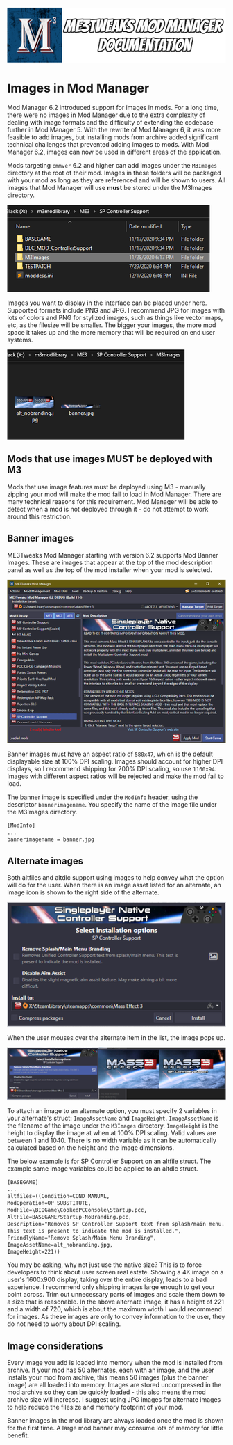![Documentation Image](images/documentation_header.png)

# Images in Mod Manager
Mod Manager 6.2 introduced support for images in mods. For a long time, there were no images in Mod Manager due to the extra complexity of dealing with image formats and the difficulty of extending the codebase further in Mod Manager 5. With the rewrite of Mod Manager 6, it was more feasible to add images, but installing mods from archive added significant technical challenges that prevented adding images to mods. With Mod Manager 6.2, images can now be used in different areas of the application.

Mods targeting `cmmver` 6.2 and higher can add images under the `M3Images` directory at the root of their mod. Images in these folders will be packaged with your mod as long as they are referenced and will be shown to users. All images that Mod Manager will use **must** be stored under the M3Images directory.

![M3Images](images/m3imagesfolder.png)

Images you want to display in the interface can be placed under here. Supported formats include PNG and JPG. I recommend JPG for images with lots of colors and PNG for stylized images, such as things like vector maps, etc, as the filesize will be smaller. The bigger your images, the more mod space it takes up and the more memory that will be required on end user systems.

![M3Images](images/m3images_contents.png)

## Mods that use images MUST be deployed with M3
Mods that use image features must be deployed using M3 - manually zipping your mod will make the mod fail to load in Mod Manager. There are many technical reasons for this requirement. Mod Manager will be able to detect when a mod is not deployed through it - do not attempt to work around this restriction.

## Banner images
ME3Tweaks Mod Manager starting with version 6.2 supports Mod Banner Images. These are images that appear at the top of the mod description panel as well as the top of the mod installer when your mod is selected.

![M3Images](images/banner_example.png)

Banner images must have an aspect ratio of `580x47`, which is the default displayable size at 100% DPI scaling. Images should account for higher DPI displays, so I recommend shipping for 200% DPI scaling, so use `1160x94`. Images with different aspect ratios will be rejected and make the mod fail to load.

The banner image is specified under the `ModInfo` header, using the descriptor `bannerimagename`. You specify the name of the image file under the M3Images directory.

```
[ModInfo]
...
bannerimagename = banner.jpg
```

## Alternate images
Both altfiles and altdlc support using images to help convey what the option will do for the user. When there is an image asset listed for an alternate, an image icon is shown to the right side of the alternate.

![M3Images](images/alternates_image_example.png)

When the user mouses over the alternate item in the list, the image pops up.

![M3Images](images/alternates_mouseover_example.png)

To attach an image to an alternate option, you must specify 2 variables in your alternate's struct: `ImageAssetName` and `ImageHeight`.  `ImageAssetName` is the filename of the image under the `M3Images` directory. `ImageHeight` is the height to display the image at when at 100% DPI scaling. Valid values are between 1 and 1040. There is no width variable as it can be automatically calculated based on the height and the image dimensions.

The below example is for SP Controller Support on an altfile struct. The example same image variables could be applied to an altdlc struct.
```
[BASEGAME]
...
altfiles=((Condition=COND_MANUAL,
ModOperation=OP_SUBSTITUTE,
ModFile=\BIOGame\CookedPCConsole\Startup.pcc,
AltFile=BASEGAME/Startup-NoBranding.pcc,
Description="Removes SP Controller Support text from splash/main menu. This text is present to indicate the mod is installed.",
FriendlyName="Remove Splash/Main Menu Branding", 
ImageAssetName=alt_nobranding.jpg, 
ImageHeight=221))
```

You may be asking, why not just use the native size? This is to force developers to think about user screen real estate. Showing a 4K image on a user's 1600x900 display, taking over the entire display, leads to a bad experience. I recommend only shipping images large enough to get your point across. Trim out unnecessary parts of images and scale them down to a size that is reasonable. In the above alternate image, it has a height of 221 and a width of 720, which is about the maximum width I would recommend for images. As these images are only to convey information to the user, they do not need to worry about DPI scaling.

## Image considerations
Every image you add is loaded into memory when the mod is installed from archive. If your mod has 50 alternates, each with an image, and the user installs your mod from archive, this means 50 images (plus the banner image) are all loaded into memory. Images are stored uncompressed in the mod archive so they can be quickly loaded - this also means the mod archive size will increase. I suggest using JPG images for alternate images to help reduce the filesize and memory footprint of your mod.

Banner images in the mod library are always loaded once the mod is shown for the first time. A large mod banner may consume lots of memory for little benefit.
